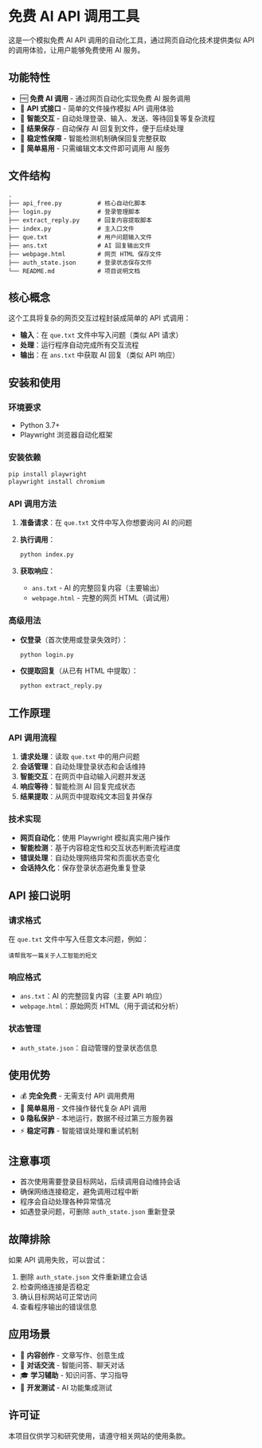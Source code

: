 # 免费 AI API 调用工具

这是一个模拟免费 AI API 调用的自动化工具，通过网页自动化技术提供类似 API 的调用体验，让用户能够免费使用 AI 服务。

## 功能特性

- 🆓 **免费 AI 调用** - 通过网页自动化实现免费 AI 服务调用
- 🔌 **API 式接口** - 简单的文件操作模拟 API 调用体验
- 🤖 **智能交互** - 自动处理登录、输入、发送、等待回复等复杂流程
- 💾 **结果保存** - 自动保存 AI 回复到文件，便于后续处理
- 🔄 **稳定性保障** - 智能检测机制确保回复完整获取
- 📝 **简单易用** - 只需编辑文本文件即可调用 AI 服务

## 文件结构

```
.
├── api_free.py          # 核心自动化脚本
├── login.py             # 登录管理脚本
├── extract_reply.py     # 回复内容提取脚本
├── index.py             # 主入口文件
├── que.txt              # 用户问题输入文件
├── ans.txt              # AI 回复输出文件
├── webpage.html         # 网页 HTML 保存文件
├── auth_state.json      # 登录状态保存文件
└── README.md            # 项目说明文档
```

## 核心概念

这个工具将复杂的网页交互过程封装成简单的 API 式调用：

- **输入**：在 `que.txt` 文件中写入问题（类似 API 请求）
- **处理**：运行程序自动完成所有交互流程
- **输出**：在 `ans.txt` 中获取 AI 回复（类似 API 响应）

## 安装和使用

### 环境要求

- Python 3.7+
- Playwright 浏览器自动化框架

### 安装依赖

```bash
pip install playwright
playwright install chromium
```

### API 调用方法

1. **准备请求**：在 `que.txt` 文件中写入你想要询问 AI 的问题

2. **执行调用**：
   ```bash
   python index.py
   ```

3. **获取响应**：
   - `ans.txt` - AI 的完整回复内容（主要输出）
   - `webpage.html` - 完整的网页 HTML（调试用）

### 高级用法

- **仅登录**（首次使用或登录失效时）：
  ```bash
  python login.py
  ```

- **仅提取回复**（从已有 HTML 中提取）：
  ```bash
  python extract_reply.py
  ```

## 工作原理

### API 调用流程

1. **请求处理**：读取 `que.txt` 中的用户问题
2. **会话管理**：自动处理登录状态和会话维持
3. **智能交互**：在网页中自动输入问题并发送
4. **响应等待**：智能检测 AI 回复完成状态
5. **结果提取**：从网页中提取纯文本回复并保存

### 技术实现

- **网页自动化**：使用 Playwright 模拟真实用户操作
- **智能检测**：基于内容稳定性和交互状态判断流程进度
- **错误处理**：自动处理网络异常和页面状态变化
- **会话持久化**：保存登录状态避免重复登录

## API 接口说明

### 请求格式

在 `que.txt` 文件中写入任意文本问题，例如：
```
请帮我写一篇关于人工智能的短文
```

### 响应格式

- `ans.txt`：AI 的完整回复内容（主要 API 响应）
- `webpage.html`：原始网页 HTML（用于调试和分析）

### 状态管理

- `auth_state.json`：自动管理的登录状态信息

## 使用优势

- 💰 **完全免费** - 无需支付 API 调用费用
- 🚀 **简单易用** - 文件操作替代复杂 API 调用
- 🔒 **隐私保护** - 本地运行，数据不经过第三方服务器
- ⚡ **稳定可靠** - 智能错误处理和重试机制

## 注意事项

- 首次使用需要登录目标网站，后续调用自动维持会话
- 确保网络连接稳定，避免调用过程中断
- 程序会自动处理各种异常情况
- 如遇登录问题，可删除 `auth_state.json` 重新登录

## 故障排除

如果 API 调用失败，可以尝试：

1. 删除 `auth_state.json` 文件重新建立会话
2. 检查网络连接是否稳定
3. 确认目标网站可正常访问
4. 查看程序输出的错误信息

## 应用场景

- 📝 **内容创作** - 文章写作、创意生成
- 💬 **对话交流** - 智能问答、聊天对话  
- 🎓 **学习辅助** - 知识问答、学习指导
- 🔧 **开发测试** - AI 功能集成测试

## 许可证

本项目仅供学习和研究使用，请遵守相关网站的使用条款。
